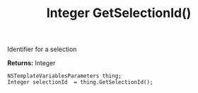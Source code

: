 ﻿---
uid: crmscript_ref_NSTemplateVariablesParameters_GetSelectionId
title: Integer GetSelectionId()
intellisense: NSTemplateVariablesParameters.GetSelectionId
keywords: NSTemplateVariablesParameters, GetSelectionId
so.topic: reference
---

Identifier for a selection

**Returns:** Integer


```crmscript
NSTemplateVariablesParameters thing;
Integer selectionId  = thing.GetSelectionId();
```


